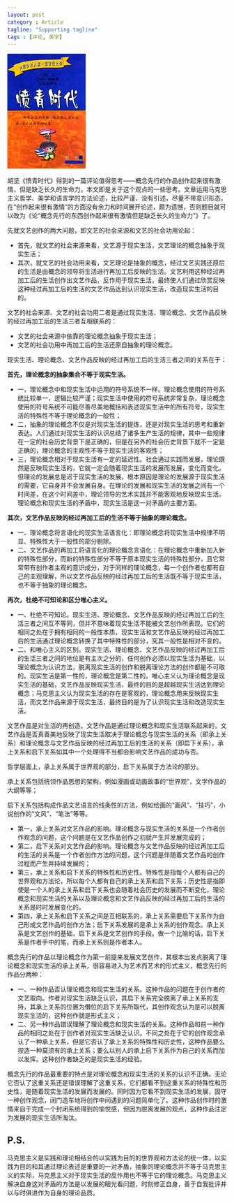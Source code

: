```yaml
---
layout: post
category : Article
tagline: "Supporting tagline"
tags : [评论, 美学]
---
```


<img src="/images/fenqingshidai.jpg" />

胡坚《愤青时代》得到的一篇评论值得思考——概念先行的作品创作起来很有激情，但是缺乏长久的生命力。本文即是关于这个观点的一些思考。文章运用马克思主义哲学、美学和语言学的方法论述，比较严谨，没有引述，尽量不带意识形态，在“创作起来很有激情”的方面没有余力和时间展开论述，颇为遗憾，否则题目就可以改为《论“概念先行的东西创作起来很有激情但是缺乏长久的生命力”》了。

先就文艺创作的两大问题，即文艺的社会来源和文艺的社会功用论起：

- 首先，就文艺的社会来源来看，文艺源于现实生活，文艺理论的概念抽象于现实生活；  
- 其次，就文艺的社会功用来看，文艺理论是抽象的概念，经过文艺实践还原后的生活是由概念的领导将生活进行再加工后反映的生活。文艺利用这种经过再加工后的生活创作出文艺作品，反作用于现实生活，最终使人们通过欣赏反映这种经过再加工后的生活的文艺作品达到认识现实生活，改造现实生活的目的。

文艺的社会来源、文艺的社会功用二者是通过现实生活、理论概念、文艺作品反映的经过再加工后的生活三者互相联系的：

- 文艺的社会来源中依靠的理论概念抽象于现实生活；  
- 文艺的社会功用中再加工后的生活还原自抽象的理论概念。

现实生活、理论概念、文艺作品反映的经过再加工后的生活三者之间的关系在于：

**首先，理论概念的抽象集合不等于现实生活。**

- 一，理论概念中和现实生活中运用的符号系统不一样。理论概念使用的符号系统比较单一，逻辑比较严谨；现实生活中使用的符号系统非常复杂，理论概念使用的符号系统不可能尽善尽美地概括和表述现实生活中的所有符号，现实生活的特殊性不等于理论概念的一般性；  
- 二，抽象的理论概念不仅是对现实生活的提炼，还是对现实生活的思考和重新表达。人们通过对现实生活的认识总结了诸多生产生活的规律，其中一些规律在一定的社会历史背景下是正确的，但是在另外的社会历史背景下就不一定是正确的，理论概念的主观性不等于现实生活的客观性；  
- 三，理论概念相对于现实生活有一定的延迟性。社会通过实践而发展，理论既然是反映现实生活的，它就一定会随着现实生活的发展而发展，变化而变化。但理论的发展总是迟于现实生活的发展，根本原因是理论的发展源于现实生活的需要，它自身并不会发展自身。在理论的发展和现实生活的发展之间有一个时间差，在这个时间差中，理论领导的艺术实践并不能客观地反映现实生活。理论概念和现实生活的矛盾中，现实生活是这一对矛盾的主要方面。

**其次，文艺作品反映的经过再加工后的生活不等于抽象的理论概念。**

- 一、理论概念将言语化的现实生活语言化：即理论概念将现实生活中规律不明显、特殊性大于一般性的部分剔除。  
- 二、文艺作品的再加工将语言化的理论概念言语化：在理论概念中重新加入新的特殊性部分，而新的特殊性部分不等于原本现实生活的特殊性部分，且它常常带有创作者主观的意识成分，对于同样的理论概念，每一个创作者也都有自己的主观理解，所以文艺作品反映的经过再加工后的生活既不等于现实生活，也不等于抽象的理论概念。

**再次，杜绝不可知论和区分唯心主义。**

- 一、杜绝不可知论。现实生活、理论概念、文艺作品反映的经过再加工后的生活三者之间互不等同，但并不意味着现实生活不能被文艺创作所表现。它们的相同之处在于拥有相同的一般性本质，现实生活和文艺作品反映的经过再加工后的生活通过理论概念转换了其中特殊性的部分，究其一般性是相对不变的。  
- 二、和唯心主义的区别。现实生活、理论概念、文艺作品反映的经过再加工后的生活三者之间的地位是有主次之分的，任何创作必须以现实生活为基础，以理论概念为认识方法，脱离现实生活的创作和脱离理论方法的创作都是不可取的。现实生活是第一性的，理论概念是第二性的。唯心主义认为理论概念是现实生活的基础，文艺作品反映现实生活，最终的目的是超越现实生活达到理论概念；马克思主义认为现实生活的存在是客观的，理论概念用来反映现实生活，而文艺作品来源于现实生活，最终目的是为了认识现实生活和改造现实生活。  

文艺作品是对生活的再创造。文艺作品是通过理论概念和现实生活联系起来的，文艺作品是否真善美地反映了现实生活取决于理论概念与现实生活的关系（即承上关系）和理论概念与文艺作品反映的经过再加工后的生活的关系（即启下关系），承上关系和启下关系如其中一个处理得不当都会影响文艺作品的成功与否。

哲学层面上，承上关系属于世界观的部分，启下关系属于方法论的部分。  

承上关系包括统领作品思想的架构，例如漫画或动画故事的“世界观”，文学作品的大纲等等；  

启下关系包括构成作品文艺语言的线条性的方法，例如绘画的“画风”、“技巧”，小说创作的“文风”、“笔法”等等。

- 第一，承上关系对文艺作品的影响。理论概念与现实生活的关系是一个作者创作观念的问题，这个问题是在文艺作品创作之初就产生并发展完成的；  
- 第二，启下关系对文艺作品的影响。理论概念与文艺作品反映的经过再加工后的生活的关系是一个作者创作方法的问题，这个问题是伴随着文艺作品的创作过程而产生并持续发展的；  
- 第三，承上关系和启下关系的特殊性和历史性。特殊性是指每个人都有自己的世界观和方法论，所以每个人都有自己的承上关系和启下关系；历史性是指即使是一个人的承上关系和启下关系也会随着社会历史的发展而不断变化，理论概念和现实生活的关系以及理论概念和文艺作品反映的经过再加工后的生活的关系是时时发展变化的。  
- 第四，承上关系和启下关系之间是互相联系的，承上关系需要启下关系作为自己形成文艺作品的创作方法；启下关系发展的是承上关系的创作观念。承上关系是文艺创作的基础，启下关系是文艺创作的手段。做一个比喻的话，启下关系是作者手中的笔，而承上关系则是作者本人。

概念先行的作品以理论概念作为第一前提来发展文艺创作，其根本出发点脱离了理论概念和现实生活的承上关系，很容易进入为艺术而艺术的形式主义，概念先行的作品分两种：

- 一、一种作品否认理论概念和现实生活的关系。这种作品的问题在于创作者的文艺取向。作者对现实生活缺乏认识，其启下关系完全脱离了承上关系的支持，其承上关系的位置为僭位的启下关系所取代，其创作观念认为是可以脱离现实生活的，这种创作就是形式主义；  
- 二、另一种作品错误理解了理论概念和现实生活的关系。这种作品和前一种作品的相同之处在于创作者对现实生活缺乏认识。不同之处在于它的创作观念承认了一种承上关系，但是它否认了承上关系的特殊性和历史性，这种作品要么捏造一种莫须有的承上关系；要么以别人的承上启下关系作为自己的关系而加以发挥。这种创作者缺乏的是现实生活的经验。

概念先行的作品最重要的特点是对理论概念和现实生活的关系的认识不正确。无论它否认了这重关系还是错误理解了这重关系，它们都看不到这重关系的特殊性和历史性，是随着现实生活的发展而发展的。同时因为它看不到现实生活的发展，固守一种创作观念，闭门造车地将创作中间遇到的问题简单化了。这种作品创作时的激情来自于完成一个封闭系统得到的愉悦感，但因为脱离发展的观点，这种作品注定为发展的现实生活所淘汰。

## P.S.

马克思主义是实践和理论相结合的以实践为目的的世界观和方法论的统一体，以实践为目的和其通过理论表述是重要的一对矛盾，抽象的理论概念并不等于马克思主义的实际，马克思主义对于现实生活的反作用也不等于它的理论概念。马克思主义解决自身这对矛盾的方法是以发展的眼光看问题，时刻修正自身，善于自我批评并以与时俱进作为自身的理论品质。